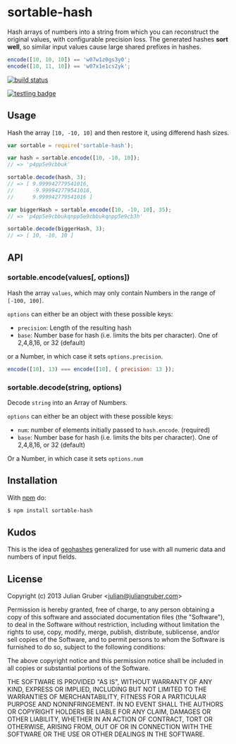 
# sortable-hash

Hash arrays of numbers into a string from which you can reconstruct the
original values, with configurable precision loss. The generated hashes
**sort well**, so similar input values cause large shared prefixes in hashes.

```js
encode([10, 10, 10]) == 'w07w1z0gs3y0';
encode([10, 11, 10]) == 'w07x1e1cs2yk';
```

[![build status](https://secure.travis-ci.org/juliangruber/sortable-hash.png)](http://travis-ci.org/juliangruber/sortable-hash)

[![testling badge](https://ci.testling.com/juliangruber/sortable-hash.png)](https://ci.testling.com/juliangruber/sortable-hash)

## Usage

Hash the array `[10, -10, 10]` and then restore it, using differend
hash sizes.

```js
var sortable = require('sortable-hash');

var hash = sortable.encode([10, -10, 10]);
// => 'p4pp5e9cbbuk'

sortable.decode(hash, 3);
// => [ 9.999942779541016,
//      -9.999942779541016,
//      9.999942779541016 ]

var biggerHash = sortable.encode([10, -10, 10], 35);
// => 'p4pp5e9cbbukqnpp5e9cbbukqnpp5e9cb3h'

sortable.decode(biggerHash, 3);
// => [ 10, -10, 10 ]
```

## API

### sortable.encode(values[, options])

Hash the array `values`, which may only contain Numbers in the range of
`[-100, 100]`.

`options` can either be an object with these possible keys:

* `precision`: Length of the resulting hash
* `base`: Number base for hash (i.e. limits the bits per character). One of 2,4,8,16, or 32 (default)

or a Number, in which case it sets `options.precision`.

```js
encode([10], 13) === encode([10], { precision: 13 });
```

### sortable.decode(string, options)

Decode `string` into an Array of Numbers.

`options` can either be an object with these possible keys:

* `num`: number of elements initially passed to `hash.encode`. (required)
* `base`: Number base for hash (i.e. limits the bits per character). One of 2,4,8,16, or 32 (default)

Or a Number, in which case it sets `options.num` 

## Installation

With [npm](http://npmjs.org) do:

```bash
$ npm install sortable-hash
```

## Kudos

This is the idea of [geohashes](http://en.wikipedia.org/wiki/Geohash)
generalized for use with all numeric data and numbers of input fields.

## License

Copyright (c) 2013 Julian Gruber &lt;julian@juliangruber.com&gt;

Permission is hereby granted, free of charge, to any person obtaining a copy
of this software and associated documentation files (the "Software"), to deal
in the Software without restriction, including without limitation the rights
to use, copy, modify, merge, publish, distribute, sublicense, and/or sell
copies of the Software, and to permit persons to whom the Software is
furnished to do so, subject to the following conditions:

The above copyright notice and this permission notice shall be included in
all copies or substantial portions of the Software.

THE SOFTWARE IS PROVIDED "AS IS", WITHOUT WARRANTY OF ANY KIND, EXPRESS OR
IMPLIED, INCLUDING BUT NOT LIMITED TO THE WARRANTIES OF MERCHANTABILITY,
FITNESS FOR A PARTICULAR PURPOSE AND NONINFRINGEMENT. IN NO EVENT SHALL THE
AUTHORS OR COPYRIGHT HOLDERS BE LIABLE FOR ANY CLAIM, DAMAGES OR OTHER
LIABILITY, WHETHER IN AN ACTION OF CONTRACT, TORT OR OTHERWISE, ARISING FROM,
OUT OF OR IN CONNECTION WITH THE SOFTWARE OR THE USE OR OTHER DEALINGS IN
THE SOFTWARE.

